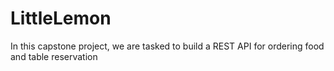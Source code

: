 # LittleLemon

In this capstone project, we are tasked to build a REST API for ordering food and table reservation